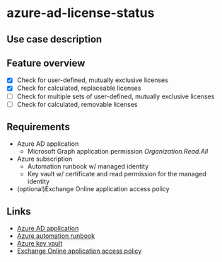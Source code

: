 # azure-ad-license-status

## Use case description

## Feature overview
- [x] Check for user-defined, mutually exclusive licenses
- [x] Check for calculated, replaceable licenses
- [ ] Check for multiple sets of user-defined, mutually exclusive licenses
- [ ] Check for calculated, removable licenses

## Requirements
- Azure AD application
  - Microsoft Graph application permission _Organization.Read.All_
- Azure subscription
  - Automation runbook w/ managed identity
  - Key vault w/ certificate and read permission for the managed identity
- (optional)Exchange Online application access policy

## Links
- [Azure AD application](https://docs.microsoft.com/en-us/azure/active-directory/develop/quickstart-register-app)
- [Azure automation runbook](https://docs.microsoft.com/en-us/azure/automation/quickstarts/create-account-portal)
- [Azure key vault](https://docs.microsoft.com/en-us/azure/key-vault/general/quick-create-portal)
- [Exchange Online application access policy](https://docs.microsoft.com/en-us/azure/key-vault/general/quick-create-portal)
